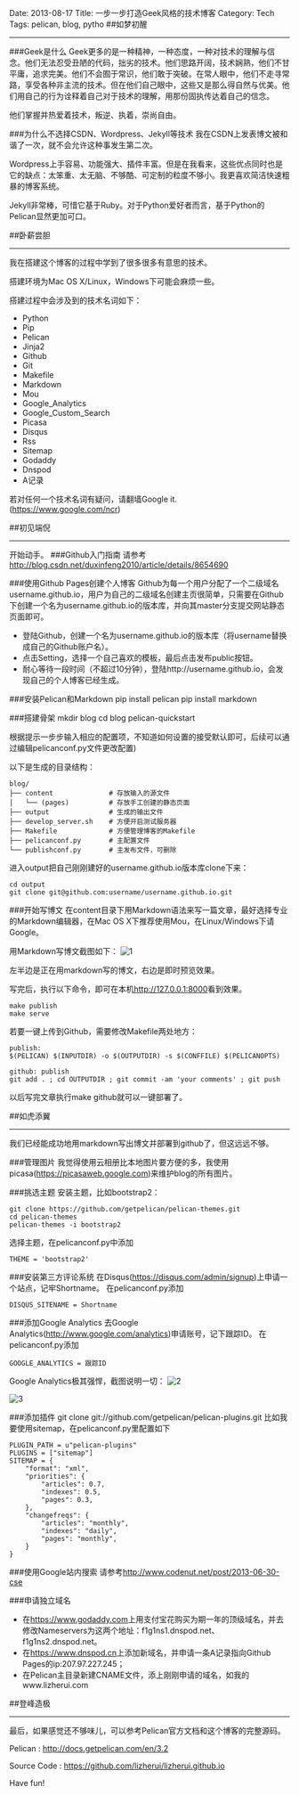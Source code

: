 Date: 2013-08-17
Title: 一步一步打造Geek风格的技术博客
Category: Tech
Tags: pelican, blog, pytho
##如梦初醒
* * *
###Geek是什么
Geek更多的是一种精神，一种态度，一种对技术的理解与信念。他们无法忍受丑陋的代码，拙劣的技术。他们思路开阔，技术娴熟，他们不甘平庸，追求完美。他们不会囿于常识，他们敢于突破。在常人眼中，他们不走寻常路，享受各种非主流的技术。但在他们自己眼中，这些又是那么得自然与优美。他们用自己的行为诠释着自己对于技术的理解，用那份固执传达着自己的信念。

他们掌握并热爱着技术，叛逆、执着，崇尚自由。

###为什么不选择CSDN、Wordpress、Jekyll等技术
我在CSDN上发表博文被和谐了一次，就不会允许这种事发生第二次。

Wordpress上手容易、功能强大、插件丰富。但是在我看来，这些优点同时也是它的缺点：太笨重、太无脑、不够酷、可定制的粒度不够小。我更喜欢简洁快速粗暴的博客系统。

Jekyll非常棒，可惜它基于Ruby。对于Python爱好者而言，基于Python的Pelican显然更加可口。

##卧薪尝胆
* * *
我在搭建这个博客的过程中学到了很多很多有意思的技术。

搭建环境为Mac OS X/Linux，Windows下可能会麻烦一些。

搭建过程中会涉及到的技术名词如下：

* Python
* Pip
* Pelican
* Jinja2
* Github 
* Git
* Makefile
* Markdown
* Mou
* Google_Analytics
* Google_Custom_Search
* Picasa
* Disqus
* Rss
* Sitemap
* Godaddy
* Dnspod
* A记录

若对任何一个技术名词有疑问，请翻墙Google it. (<https://www.google.com/ncr>)

##初见端倪
* * *
开始动手。
###Github入门指南
请参考<http://blog.csdn.net/duxinfeng2010/article/details/8654690>

###使用Github Pages创建个人博客
Github为每一个用户分配了一个二级域名username.github.io，用户为自己的二级域名创建主页很简单，只需要在Github下创建一个名为username.github.io的版本库，并向其master分支提交网站静态页面即可。

* 登陆Github，创建一个名为username.github.io的版本库（将username替换成自己的Github账户名）。
* 点击Setting，选择一个自己喜欢的模板，最后点击发布public按钮。
* 耐心等待一段时间（不超过10分钟），登陆http://username.github.io，会发现自己的个人博客已经生成。

###安装Pelican和Markdown
    pip install pelican
    pip install markdown

###搭建骨架
    mkdir blog
    cd blog
    pelican-quickstart

根据提示一步步输入相应的配置项，不知道如何设置的接受默认即可，后续可以通过编辑pelicanconf.py文件更改配置)

以下是生成的目录结构：
    
    blog/
    ├── content              # 存放输入的源文件
    │   └── (pages)          # 存放手工创建的静态页面
    ├── output               # 生成的输出文件
    ├── develop_server.sh    # 方便开启测试服务器
    ├── Makefile             # 方便管理博客的Makefile
    ├── pelicanconf.py       # 主配置文件
    └── publishconf.py       # 主发布文件，可删除

进入output把自己刚刚建好的username.github.io版本库clone下来：
    
    cd output
    git clone git@github.com:username/username.github.io.git
    
###开始写博文
在content目录下用Markdown语法来写一篇文章，最好选择专业的Markdown编辑器，在Mac OS X下推荐使用Mou，在Linux/Windows下请Google。

用Markdown写博文截图如下：
![1](https://lh5.googleusercontent.com/-edzDa6ch3Jk/Ug5oATNTjsI/AAAAAAAAAKs/WIqU7KziyOA/w958-h599-no/%25E5%25B1%258F%25E5%25B9%2595%25E5%25BF%25AB%25E7%2585%25A7+2013-08-17+%25E4%25B8%258A%25E5%258D%25881.57.09.png)

左半边是正在用markdown写的博文，右边是即时预览效果。

写完后，执行以下命令，即可在本机<http://127.0.0.1:8000>看到效果。

    make publish
    make serve

若要一键上传到Github，需要修改Makefile两处地方：
    
    publish:
	$(PELICAN) $(INPUTDIR) -o $(OUTPUTDIR) -s $(CONFFILE) $(PELICANOPTS)
    
    github: publish
	git add . ; cd OUTPUTDIR ; git commit -am 'your comments' ; git push

以后写完文章执行make github就可以一键部署了。

##如虎添翼
* * *
我们已经能成功地用markdown写出博文并部署到github了，但这远远不够。

###管理图片
我觉得使用云相册比本地图片要方便的多，我使用picasa(<https://picasaweb.google.com>)来维护blog的所有图片。

###挑选主题
安装主题，比如bootstrap2：

    git clone https://github.com/getpelican/pelican-themes.git
    cd pelican-themes
    pelican-themes -i bootstrap2

选择主题，在pelicanconf.py中添加
    
    THEME = 'bootstrap2'

###安装第三方评论系统
在Disqus(<https://disqus.com/admin/signup>)上申请一个站点，记牢Shortname。
在pelicanconf.py添加
    
    DISQUS_SITENAME = Shortname

 
###添加Google Analytics
去Google Analytics(<http://www.google.com/analytics>)申请账号，记下跟踪ID。
在pelicanconf.py添加
    
    GOOGLE_ANALYTICS = 跟踪ID

Google Analytics极其强悍，截图说明一切：
![2](https://lh6.googleusercontent.com/-9vXmIT6vXDo/Ug5wTSu4wMI/AAAAAAAAALM/5-VSrnXNGUU/w958-h599-no/%25E5%25B1%258F%25E5%25B9%2595%25E5%25BF%25AB%25E7%2585%25A7+2013-08-17+%25E4%25B8%258A%25E5%258D%25882.31.26.png)

![3](https://lh6.googleusercontent.com/-a4ZAnTD7F0I/Ug5wTX0w9nI/AAAAAAAAALI/x9J0atK3lpU/w958-h599-no/%25E5%25B1%258F%25E5%25B9%2595%25E5%25BF%25AB%25E7%2585%25A7+2013-08-17+%25E4%25B8%258A%25E5%258D%25882.31.54.png)

###添加插件
    git clone git://github.com/getpelican/pelican-plugins.git
比如我要使用sitemap，在pelicanconf.py里配置如下
    
    PLUGIN_PATH = u"pelican-plugins"
    PLUGINS = ["sitemap"]
    SITEMAP = {
        "format": "xml",
        "priorities": {
            "articles": 0.7,
            "indexes": 0.5,
            "pages": 0.3,
        },
        "changefreqs": {
            "articles": "monthly",
            "indexes": "daily",
            "pages": "monthly",
        }
    }

###使用Google站内搜索
请参考<http://www.codenut.net/post/2013-06-30-cse>

###申请独立域名
* 在<https://www.godaddy.com>上用支付宝花购买为期一年的顶级域名，并去修改Nameservers为这两个地址：f1g1ns1.dnspod.net、f1g1ns2.dnspod.net。
* 在<https://www.dnspod.cn>上添加新域名，并申请一条A记录指向Github Pages的ip:207.97.227.245；
* 在Pelican主目录新建CNAME文件，添上刚刚申请的域名，如我的www.lizherui.com

##登峰造极
* * *
最后，如果感觉还不够味儿，可以参考Pelican官方文档和这个博客的完整源码。

Pelican : <http://docs.getpelican.com/en/3.2>

Source Code : <https://github.com/lizherui/lizherui.github.io> 

Have fun!





